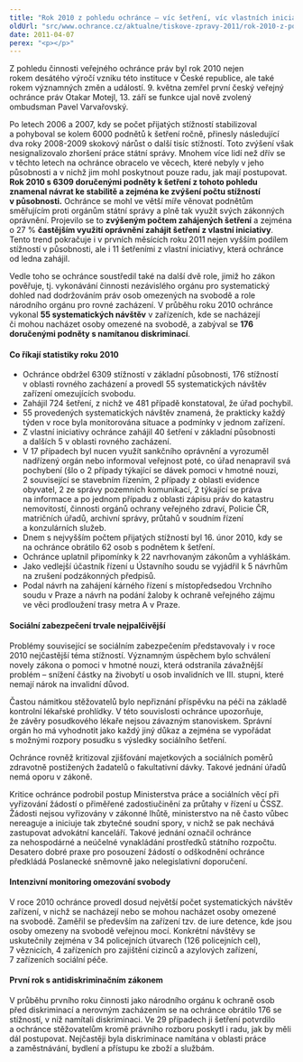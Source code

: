 ```yaml
---
title: "Rok 2010 z pohledu ochránce – víc šetření, víc vlastních iniciativ"
oldUrl: "src/www.ochrance.cz/aktualne/tiskove-zpravy-2011/rok-2010-z-pohledu-ochrance-vic-setreni-vic-vlastnich-iniciativ"
date: 2011-04-07
perex: "<p></p>"
---
```


<!-- imported from the old website -->

<p>Z pohledu činnosti veřejného ochránce práv byl rok 2010 nejen rokem desátého výročí vzniku této instituce v České republice, ale také rokem významných změn a událostí. 9. května zemřel první český veřejný ochránce práv Otakar Motejl, 13. září se funkce ujal nově zvolený ombudsman Pavel Varvařovský. </p><p>Po letech 2006 a 2007, kdy se počet přijatých stížností stabilizoval a pohyboval se kolem 6000 podnětů k šetření ročně, přinesly následující dva roky 2008-2009 skokový nárůst o další tisíc stížností. Toto zvýšení však nesignalizovalo zhoršení práce státní správy. Mnohem více lidí než dřív se v těchto letech na ochránce obracelo ve věcech, které nebyly v jeho působnosti a v nichž jim mohl poskytnout pouze radu, jak mají postupovat. <b>Rok 2010 s 6309 doručenými podněty k šetření z tohoto pohledu znamenal návrat ke stabilitě a zejména ke zvýšení počtu stížností v působnosti.</b> Ochránce se mohl ve větší míře věnovat podnětům směřujícím proti orgánům státní správy a plně tak využít svých zákonných oprávnění. Projevilo se to <b>zvýšeným počtem zahájených šetření</b> a zejména o 27 % <b>častějším využití oprávnění zahájit šetření z vlastní iniciativy</b>. Tento trend pokračuje i v prvních měsících roku 2011 nejen vyšším podílem stížností v působnosti, ale i 11 šetřeními z vlastní iniciativy, která ochránce od ledna zahájil.</p><p>Vedle toho se ochránce soustředil také na další dvě role, jimiž ho zákon pověřuje, tj. vykonávání činnosti nezávislého orgánu pro systematický dohled nad dodržováním práv osob omezených na svobodě a role národního orgánu pro rovné zacházení. V průběhu roku 2010 ochránce vykonal <b>55 systematických návštěv</b> v zařízeních, kde se nacházejí či mohou nacházet osoby omezené na svobodě, a zabýval se <b>176 doručenými podněty s namítanou diskriminací</b>.</p><h4>Co říkají statistiky roku 2010<p></p></h4><ul><li>Ochránce obdržel 6309 stížností v základní působnosti, 176 stížností v oblasti rovného zacházení a provedl 55 systematických návštěv zařízení omezujících svobodu.</li><li>Zahájil 724 šetření, z nichž ve 481 případě konstatoval, že úřad pochybil.</li><li>55 provedených systematických návštěv znamená, že prakticky každý týden v roce byla monitorována situace a podmínky v jednom zařízení.</li><li>Z vlastní iniciativy ochránce zahájil 40 šetření v základní působnosti a dalších 5 v oblasti rovného zacházení.</li><li>V 17 případech byl nucen využít sankčního oprávnění a vyrozuměl nadřízený orgán nebo informoval veřejnost poté, co úřad nenapravil svá pochybení (šlo o 2 případy týkající se dávek pomoci v hmotné nouzi, 2 související se stavebním řízením, 2 případy z oblasti evidence obyvatel, 2 ze správy pozemních komunikací, 2 týkající se práva na informace a po jednom případu z oblasti zápisu práv do katastru nemovitostí, činnosti orgánů ochrany veřejného zdraví, Policie ČR, matričních úřadů, archivní správy, průtahů v soudním řízení a konzulárních služeb.</li><li>Dnem s nejvyšším počtem přijatých stížností byl 16. únor 2010, kdy se na ochránce obrátilo 62 osob s podnětem k šetření.</li><li>Ochránce uplatnil připomínky k 22 navrhovaným zákonům a vyhláškám.</li><li>Jako vedlejší účastník řízení u Ústavního soudu se vyjádřil k 5 návrhům na zrušení podzákonných předpisů.</li><li>Podal návrh na zahájení kárného řízení s místopředsedou Vrchního soudu v Praze a návrh na podání žaloby k ochraně veřejného zájmu ve věci prodloužení trasy metra A v Praze.</li></ul><h4>Sociální zabezpečení trvale nejpalčivější<p></p></h4><p>Problémy související se sociálním zabezpečením představovaly i v roce 2010 nejčastější téma stížností. Významným úspěchem bylo schválení novely zákona o pomoci v hmotné nouzi, která odstranila závažnější problém &ndash; snížení částky na živobytí u osob invalidních ve III. stupni, které nemají nárok na invalidní důvod. </p><p>Častou námitkou stěžovatelů bylo nepřiznání příspěvku na péči na základě kontrolní lékařské prohlídky. V této souvislosti ochránce upozorňuje, že závěry posudkového lékaře nejsou závazným stanoviskem. Správní orgán ho má vyhodnotit jako každý jiný důkaz a zejména se vypořádat s možnými rozpory posudku s výsledky sociálního šetření.</p><p>Ochránce rovněž kritizoval zjišťování majetkových a sociálních poměrů zdravotně postižených žadatelů o fakultativní dávky. Takové jednání úřadů nemá oporu v zákoně.</p><p>Kritice ochránce podrobil postup Ministerstva práce a sociálních věcí při vyřizování žádostí o přiměřené zadostiučinění za průtahy v řízení u ČSSZ. Žádosti nejsou vyřizovány v zákonné lhůtě, ministerstvo na ně často vůbec nereaguje a iniciuje tak zbytečné soudní spory, v nichž se pak nechává zastupovat advokátní kanceláří. Takové jednání označil ochránce za nehospodárné a neúčelné vynakládání prostředků státního rozpočtu. Desatero dobré praxe pro posouzení žádostí o odškodnění ochránce předkládá Poslanecké sněmovně jako nelegislativní doporučení.</p><h4>Intenzivní monitoring omezování svobody<p></p></h4><p>V roce 2010 ochránce provedl dosud největší počet systematických návštěv zařízení, v nichž se nacházejí nebo se mohou nacházet osoby omezené na svobodě. Zaměřil se především na zařízení tzv. de iure detence, kde jsou osoby omezeny na svobodě veřejnou mocí. Konkrétní návštěvy se uskutečnily zejména v 34 policejních útvarech (126 policejních cel), 7 věznicích, 4 zařízeních pro zajištění cizinců a azylových zařízení, 7 zařízeních sociální péče.</p><h4>První rok s antidiskriminačním zákonem<p></p></h4><p>V průběhu prvního roku činnosti jako národního orgánu k ochraně osob před diskriminací a nerovným zacházením se na ochránce obrátilo 176 se stížností, v níž namítali diskriminaci. Ve 29 případech ji šetření potvrdilo a ochránce stěžovatelům kromě právního rozboru poskytl i radu, jak by měli dál postupovat. Nejčastěji byla diskriminace namítána v oblasti práce a zaměstnávání, bydlení a přístupu ke zboží a službám.</p>
